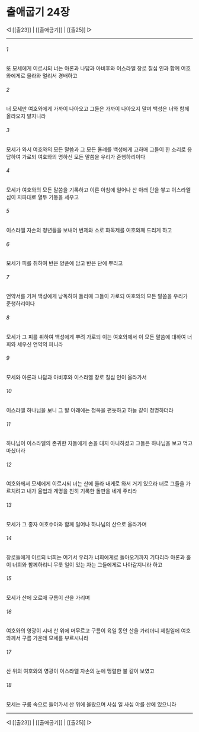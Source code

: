 # 출애굽기 24장

◁ [[출23]] | [[출애굽기]] | [[출25]] ▷
***

###### 1
또 모세에게 이르시되 너는 아론과 나답과 아비후와 이스라엘 장로 칠십 인과 함께 여호와에게로 올라와 멀리서 경배하고

###### 2
너 모세만 여호와에게 가까이 나아오고 그들은 가까이 나아오지 말며 백성은 너와 함께 올라오지 말지니라

###### 3
모세가 와서 여호와의 모든 말씀과 그 모든 율례를 백성에게 고하매 그들이 한 소리로 응답하여 가로되 여호와의 명하신 모든 말씀을 우리가 준행하리이다

###### 4
모세가 여호와의 모든 말씀을 기록하고 이른 아침에 일어나 산 아래 단을 쌓고 이스라엘 십이 지파대로 열두 기둥을 세우고

###### 5
이스라엘 자손의 청년들을 보내어 번제와 소로 화목제를 여호와께 드리게 하고

###### 6
모세가 피를 취하여 반은 양푼에 담고 반은 단에 뿌리고

###### 7
언약서를 가져 백성에게 낭독하여 들리매 그들이 가로되 여호와의 모든 말씀을 우리가 준행하리이다

###### 8
모세가 그 피를 취하여 백성에게 뿌려 가로되 이는 여호와께서 이 모든 말씀에 대하여 너희와 세우신 언약의 피니라

###### 9
모세와 아론과 나답과 아비후와 이스라엘 장로 칠십 인이 올라가서

###### 10
이스라엘 하나님을 보니 그 발 아래에는 청옥을 편듯하고 하늘 같이 청명하더라

###### 11
하나님이 이스라엘의 존귀한 자들에게 손을 대지 아니하셨고 그들은 하나님을 보고 먹고 마셨더라

###### 12
여호와께서 모세에게 이르시되 너는 산에 올라 내게로 와서 거기 있으라 너로 그들을 가르치려고 내가 율법과 계명을 친히 기록한 돌판을 네게 주리라

###### 13
모세가 그 종자 여호수아와 함께 일어나 하나님의 산으로 올라가며

###### 14
장로들에게 이르되 너희는 여기서 우리가 너희에게로 돌아오기까지 기다리라 아론과 훌이 너희와 함께하리니 무릇 일이 있는 자는 그들에게로 나아갈지니라 하고

###### 15
모세가 산에 오르매 구름이 산을 가리며

###### 16
여호와의 영광이 시내 산 위에 머무르고 구름이 육일 동안 산을 가리더니 제칠일에 여호와께서 구름 가운데 모세를 부르시니라

###### 17
산 위의 여호와의 영광이 이스라엘 자손의 눈에 맹렬한 불 같이 보였고

###### 18
모세는 구름 속으로 들어가서 산 위에 올랐으며 사십 일 사십 야를 산에 있으니라

***
◁ [[출23]] | [[출애굽기]] | [[출25]] ▷